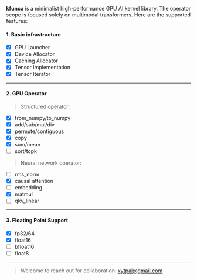 **kfunca** is a minimalist high-performance GPU AI kernel library.
The operator scope is focused solely on multimodal transformers.
Here are the supported features:

#### 1. Basic infrastructure

- [x] GPU Launcher
- [x] Device Allocator
- [x] Caching Allocator
- [x] Tensor Implementation
- [x] Tensor Iterator

---

#### 2. GPU Operator

> Structured operator:

- [x] from_numpy/to_numpy
- [x] add/sub/mul/div
- [x] permute/contiguous
- [x] copy
- [x] sum/mean
- [ ] sort/topk

> Neural network operator:

- [ ] rms_norm
- [x] causal attention
- [ ] embedding
- [x] matmul
- [ ] qkv_linear

---

#### 3. Floating Point Support

- [x] fp32/64
- [x] float16
- [ ] bfloat16
- [ ] float8

---

> Welcome to reach out for collaboration: xytpai@gmail.com
